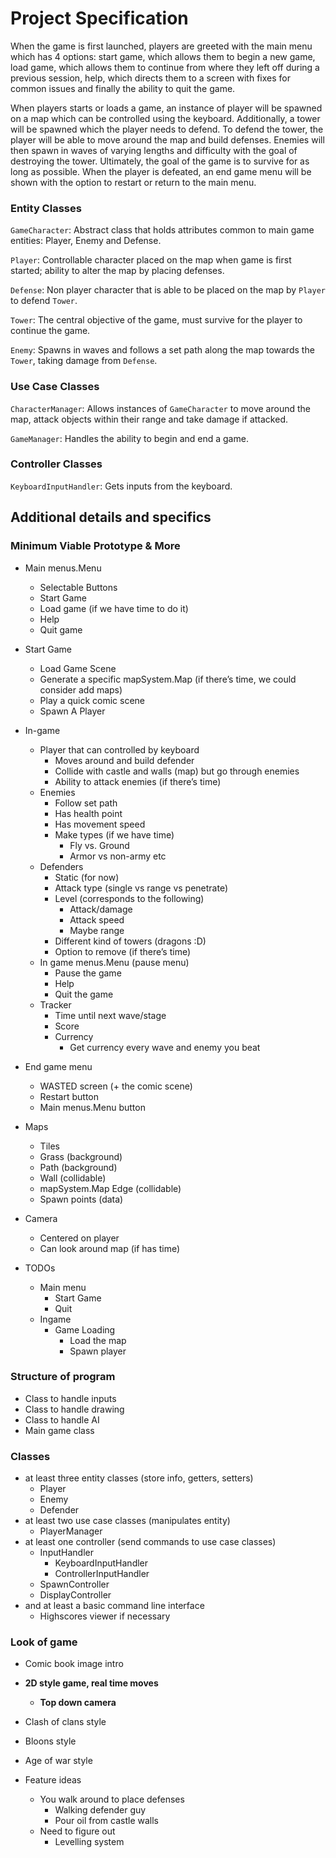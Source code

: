 # Project Specification

When the game is first launched, players are greeted with the main menu which has 4 options: 
start game, which allows them to begin a new game, load game, which allows them to continue
from where they left off during a previous session, help, which directs them to a screen with
fixes for common issues and finally the ability to quit the game. 

When players starts or loads a game, an instance of player will be spawned on a map which can be controlled 
using the keyboard. Additionally, a tower will be spawned which the player needs to defend.
To defend the tower, the player will be able to move around the map and build defenses. Enemies 
will then spawn in waves of varying lengths and difficulty with the goal of destroying the tower.
Ultimately, the goal of the game is to survive for as long as possible. When the player is defeated,
an end game menu will be shown with the option to restart or return to the main menu.

### Entity Classes

<code>GameCharacter</code>: Abstract class that holds attributes common to main game entities:
Player, Enemy and Defense.

<code>Player</code>: Controllable character placed on the map when game is first
started; ability to alter the map by placing defenses.

<code>Defense</code>: Non player character that is able to be placed on the map by 
<code>Player</code> to defend <code>Tower</code>.

<code>Tower</code>: The central objective of the game, must survive for the player to continue the
game.

<code>Enemy</code>: Spawns in waves and follows a set path along the map towards the <code>Tower</code>, 
taking damage from <code>Defense</code>.

### Use Case Classes

<code>CharacterManager</code>: Allows instances of <code>GameCharacter</code> to move around the map,
attack objects within their range and take damage if attacked.

<code>GameManager</code>: Handles the ability to begin and end a game.
### Controller Classes

<code>KeyboardInputHandler</code>: Gets inputs from the keyboard.

## Additional details and specifics

### Minimum Viable Prototype & More
* Main menus.Menu
  * Selectable Buttons
  * Start Game
  * Load game (if we have time to do it)
  * Help
  * Quit game


* Start Game
  * Load Game Scene
  * Generate a specific mapSystem.Map (if there’s time, we could consider add maps)
  * Play a quick comic scene
  * Spawn A Player


* In-game
  * Player that can controlled by keyboard
    * Moves around and build defender
    * Collide with castle and walls (map) but go through enemies
    * Ability to attack enemies (if there’s time)
  * Enemies
    * Follow set path
    * Has health point
    * Has movement speed
    * Make types (if we have time)
      * Fly vs. Ground
      * Armor vs non-army etc
  * Defenders
    * Static (for now)
    * Attack type (single vs range vs penetrate)
    * Level (corresponds to the following)
      * Attack/damage
      * Attack speed
      * Maybe range
    * Different kind of towers (dragons :D)
    * Option to remove (if there’s time)
  * In game menus.Menu (pause menu)
    * Pause the game
    * Help
    * Quit the game
  * Tracker
    * Time until next wave/stage
    * Score
    * Currency
      * Get currency every wave and enemy you beat


* End game menu
  * WASTED screen (+ the comic scene)
  * Restart button
  * Main menus.Menu button

* Maps
  * Tiles
  * Grass (background)
  * Path (background)
  * Wall (collidable)
  * mapSystem.Map Edge (collidable)
  * Spawn points (data)


* Camera
  * Centered on player
  * Can look around map (if has time)

* TODOs
  * Main menu
    * Start Game
    * Quit
  * Ingame
    * Game Loading
      * Load the map
      * Spawn player


### Structure of program
* Class to handle inputs
* Class to handle drawing
* Class to handle AI
* Main game class



### Classes
* at least three entity classes (store info, getters, setters)
  * Player
  * Enemy
  * Defender
* at least two use case classes (manipulates entity)
  * PlayerManager
* at least one controller (send commands to use case classes)
  * InputHandler
    * KeyboardInputHandler
    * ControllerInputHandler
  * SpawnController
  * DisplayController
* and at least a basic command line interface
  * Highscores viewer if necessary


### Look of game
* Comic book image intro
* **2D style game, real time moves**
  * **Top down camera**
* Clash of clans style
* Bloons style
* Age of war style

* Feature ideas
  * You walk around to place defenses
    * Walking defender guy
    * Pour oil from castle walls
  * Need to figure out
    * Levelling system
